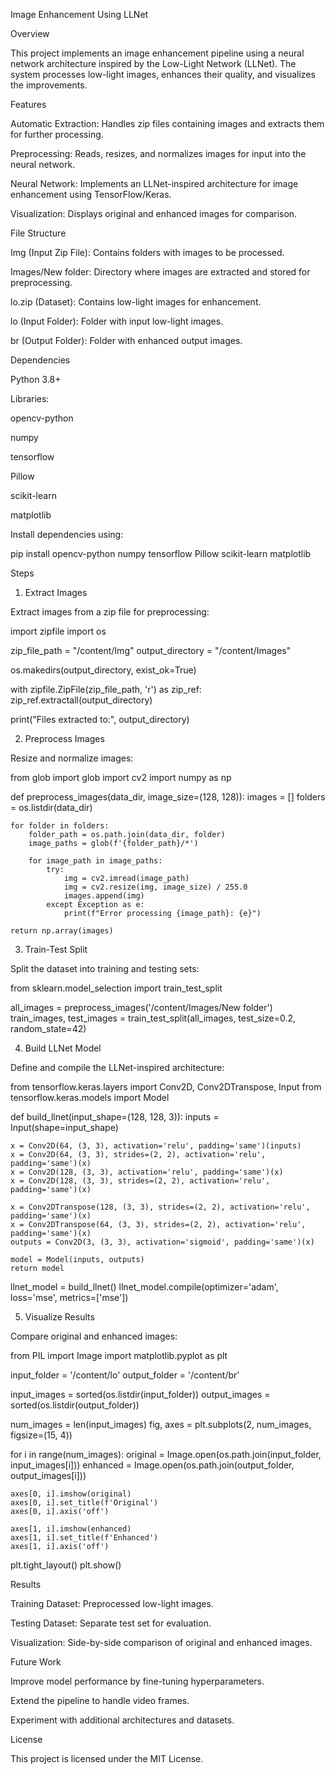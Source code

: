 Image Enhancement Using LLNet

Overview

This project implements an image enhancement pipeline using a neural network architecture inspired by the Low-Light Network (LLNet). The system processes low-light images, enhances their quality, and visualizes the improvements.

Features

Automatic Extraction: Handles zip files containing images and extracts them for further processing.

Preprocessing: Reads, resizes, and normalizes images for input into the neural network.

Neural Network: Implements an LLNet-inspired architecture for image enhancement using TensorFlow/Keras.

Visualization: Displays original and enhanced images for comparison.

File Structure

Img (Input Zip File): Contains folders with images to be processed.

Images/New folder: Directory where images are extracted and stored for preprocessing.

lo.zip (Dataset): Contains low-light images for enhancement.

lo (Input Folder): Folder with input low-light images.

br (Output Folder): Folder with enhanced output images.

Dependencies

Python 3.8+

Libraries:

opencv-python

numpy

tensorflow

Pillow

scikit-learn

matplotlib

Install dependencies using:

pip install opencv-python numpy tensorflow Pillow scikit-learn matplotlib

Steps

1. Extract Images

Extract images from a zip file for preprocessing:

import zipfile
import os

zip_file_path = "/content/Img"
output_directory = "/content/Images"

os.makedirs(output_directory, exist_ok=True)

with zipfile.ZipFile(zip_file_path, 'r') as zip_ref:
    zip_ref.extractall(output_directory)

print("Files extracted to:", output_directory)

2. Preprocess Images

Resize and normalize images:

from glob import glob
import cv2
import numpy as np

def preprocess_images(data_dir, image_size=(128, 128)):
    images = []
    folders = os.listdir(data_dir)

    for folder in folders:
        folder_path = os.path.join(data_dir, folder)
        image_paths = glob(f'{folder_path}/*')

        for image_path in image_paths:
            try:
                img = cv2.imread(image_path)
                img = cv2.resize(img, image_size) / 255.0
                images.append(img)
            except Exception as e:
                print(f"Error processing {image_path}: {e}")

    return np.array(images)

3. Train-Test Split

Split the dataset into training and testing sets:

from sklearn.model_selection import train_test_split

all_images = preprocess_images('/content/Images/New folder')
train_images, test_images = train_test_split(all_images, test_size=0.2, random_state=42)

4. Build LLNet Model

Define and compile the LLNet-inspired architecture:

from tensorflow.keras.layers import Conv2D, Conv2DTranspose, Input
from tensorflow.keras.models import Model

def build_llnet(input_shape=(128, 128, 3)):
    inputs = Input(shape=input_shape)

    x = Conv2D(64, (3, 3), activation='relu', padding='same')(inputs)
    x = Conv2D(64, (3, 3), strides=(2, 2), activation='relu', padding='same')(x)
    x = Conv2D(128, (3, 3), activation='relu', padding='same')(x)
    x = Conv2D(128, (3, 3), strides=(2, 2), activation='relu', padding='same')(x)

    x = Conv2DTranspose(128, (3, 3), strides=(2, 2), activation='relu', padding='same')(x)
    x = Conv2DTranspose(64, (3, 3), strides=(2, 2), activation='relu', padding='same')(x)
    outputs = Conv2D(3, (3, 3), activation='sigmoid', padding='same')(x)

    model = Model(inputs, outputs)
    return model

llnet_model = build_llnet()
llnet_model.compile(optimizer='adam', loss='mse', metrics=['mse'])

5. Visualize Results

Compare original and enhanced images:

from PIL import Image
import matplotlib.pyplot as plt

input_folder = '/content/lo'
output_folder = '/content/br'

input_images = sorted(os.listdir(input_folder))
output_images = sorted(os.listdir(output_folder))

num_images = len(input_images)
fig, axes = plt.subplots(2, num_images, figsize=(15, 4))

for i in range(num_images):
    original = Image.open(os.path.join(input_folder, input_images[i]))
    enhanced = Image.open(os.path.join(output_folder, output_images[i]))

    axes[0, i].imshow(original)
    axes[0, i].set_title(f'Original')
    axes[0, i].axis('off')

    axes[1, i].imshow(enhanced)
    axes[1, i].set_title(f'Enhanced')
    axes[1, i].axis('off')

plt.tight_layout()
plt.show()

Results

Training Dataset: Preprocessed low-light images.

Testing Dataset: Separate test set for evaluation.

Visualization: Side-by-side comparison of original and enhanced images.

Future Work

Improve model performance by fine-tuning hyperparameters.

Extend the pipeline to handle video frames.

Experiment with additional architectures and datasets.

License

This project is licensed under the MIT License.
